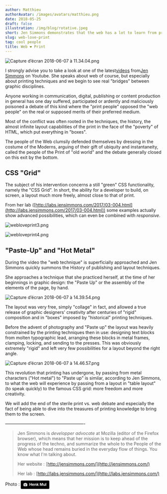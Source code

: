```yaml
---
author: Matthieu
authorAvatar: /images/avatars/matthieu.png
date: 2018-05-25
draft: false
illustration: /img/blog/rotative.jpeg
short: Jen Simmons demonstrates that the web has a lot to learn from print
slug: web-love-print
tag: cool people
title: Web ❤ Print
---
```


![Capture d’écran 2018-06-07 à 11.34.04.png](https://pilotapp-production-master.s3.amazonaws.com/assets/1/17376/1_17376_cover.jpg?v=1)

I strongly advise you to take a look at one of the latest[videos](https://www.youtube.com/watch?v=E005mjqpZ9Y) from[Jen Simmons](http://jensimmons.com/) on Youtube. She speaks about web of course, but especially about printing techniques and we begin to see real "bridges" between graphic disciplines.

Anyone working in communication, digital, publishing or content production in general has one day suffered, participated or ardently and maliciously poisoned a debate of this kind where the "print people" opposed the "web people" on the real or supposed merits of their preferred medium.

Most of the conflict was often rooted in the techniques, the history, the almost infinite layout capabilities of the print in the face of the "poverty" of HTML, which put everything in "boxes". 

The people of the Web clumsily defended themselves by dressing in the costume of the Moderns, arguing of their gift of ubiquity and instantaneity, called the people of the Print of "old world" and the debate generally closed on this exit by the bottom.

## CSS "Grid"

The subject of his intervention concerns a still "green" CSS functionality, namely the "CSS Grid". In short, the ability for a developer to build, on screen, a layout much more freely, almost close to that of print.

From her lab ([http://labs.jensimmons.com/2017/03-004.html](http://labs.jensimmons.com/2017/03-004.html)) some examples actually show advanced possibilities, which can even be combined with *responsive*.

![webloveprint3.png](https://pilotapp-production-master.s3.amazonaws.com/assets/1/17371/1_17371_cover.jpg?v=1)

![webloveprint4.png](https://pilotapp-production-master.s3.amazonaws.com/assets/1/17372/1_17372_cover.jpg?v=1)

## "Paste-Up" and "Hot Metal"

During the video the "web technique" is superficially approached and Jen Simmons quickly summons the History of publishing and layout techniques.

She approaches a technique that she practiced herself, at the time of her beginnings in graphic design: the "Paste Up" or the assembly of the elements of the page, by hand.

![Capture d’écran 2018-06-07 à 14.39.54.png](https://pilotapp-production-master.s3.amazonaws.com/assets/1/17381/1_17381_cover.jpg?v=1)

The layout was very free, simply "collage" in fact, and allowed a true release of graphic designers' creativity after centuries of "rigid" composition and in "boxes" imposed by "historical" printing techniques. 

Before the advent of photography and "Paste up" the layout was heavily constrained by the printing techniques then in use: designing text blocks from molten typographic lead, arranging these blocks in metal frames, clamping, locking, and sending to the presses. This was obviously extremely "rigid" and left very few possibilities for a layout beyond the right angle.

![Capture d’écran 2018-06-07 à 14.46.57.png](https://pilotapp-production-master.s3.amazonaws.com/assets/1/17395/1_17395_cover.jpg?v=1)

This revolution that printing has undergone, by passing from metal characters ("Hot metal") to "Paste up" is similar, according to Jen Simmons, to what the web will experience by passing from a layout in "table layout" (to speak quickly) to the famous CSS grid: more freedom and more creativity.

We will add the end of the sterile print vs. web debate and especially the fact of being able to dive into the treasures of printing knowledge to bring them to the screen.

——————————————————-

> Jen Simmons is *developper advocate* at Mozilla (editor of the Firefox browser), which means that her mission is to keep ahead of the progress of the techno, and summarize the whole to the People of the Web whose head remains buried in the everyday flow of things. You know what I'm talking about.
>
> Her website : [http://jensimmons.com/](http://jensimmons.com/)
>
> Her lab : [http://labs.jensimmons.com/](http://labs.jensimmons.com/)

Photo : <a style="background-color:black;color:white;text-decoration:none;padding:4px 6px;font-family:-apple-system, BlinkMacSystemFont, &quot;San Francisco&quot;, &quot;Helvetica Neue&quot;, Helvetica, Ubuntu, Roboto, Noto, &quot;Segoe UI&quot;, Arial, sans-serif;font-size:12px;font-weight:bold;line-height:1.2;display:inline-block;border-radius:3px" href="https://unsplash.com/@henkmul?utm_medium=referral&amp;utm_campaign=photographer-credit&amp;utm_content=creditBadge" target="_blank" rel="noopener noreferrer" title="Download free do whatever you want high-resolution photos from Henk Mul"><span style="display:inline-block;padding:2px 3px"><svg xmlns="http://www.w3.org/2000/svg" style="height:12px;width:auto;position:relative;vertical-align:middle;top:-1px;fill:white" viewBox="0 0 32 32"><title>unsplash-logo</title><path d="M20.8 18.1c0 2.7-2.2 4.8-4.8 4.8s-4.8-2.1-4.8-4.8c0-2.7 2.2-4.8 4.8-4.8 2.7.1 4.8 2.2 4.8 4.8zm11.2-7.4v14.9c0 2.3-1.9 4.3-4.3 4.3h-23.4c-2.4 0-4.3-1.9-4.3-4.3v-15c0-2.3 1.9-4.3 4.3-4.3h3.7l.8-2.3c.4-1.1 1.7-2 2.9-2h8.6c1.2 0 2.5.9 2.9 2l.8 2.4h3.7c2.4 0 4.3 1.9 4.3 4.3zm-8.6 7.5c0-4.1-3.3-7.5-7.5-7.5-4.1 0-7.5 3.4-7.5 7.5s3.3 7.5 7.5 7.5c4.2-.1 7.5-3.4 7.5-7.5z"></path></svg></span><span style="display:inline-block;padding:2px 3px">Henk Mul</span></a>